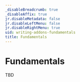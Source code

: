 ```yaml
---
_disableBreadcrumb: true
_disableAffix: true
jr.disableMetadata: false
jr.disableLeftMenu: false
jr.disableRightMenu: true
uid: writing-addons-fundamentals
title: Fundamentals
---
```


# Fundamentals

TBD
